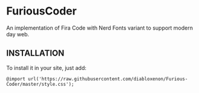 # FuriousCoder
An implementation of Fira Code with Nerd Fonts variant to support modern day web.


## INSTALLATION

To install it in your site, just add:

`@import url('https://raw.githubusercontent.com/diabloxenon/Furious-Coder/master/style.css');`

